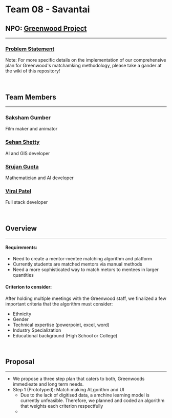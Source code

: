 # Team 08 - Savantai

## NPO: [Greenwood Project](http://greenwoodproject.org/)
----

### [Problem Statement](https://www.ohack.org/hackathon/non-profits#h.md91u6f5t17s)

Note: For more specific details on the implementation of our comprehensive plan for Greenwood's matchamking methodology, please take a gander at the wiki of this repository!

<br />

## Team Members
----
### Saksham Gumber
Film maker and animator

### [Sehan Shetty](https://github.com/yttehs123)
AI and GIS developer

### [Srujan Gupta](https://github.com/notsrujangupta)
Mathematician and AI developer

### [Viral Patel](https://github.com/patelviralb)
Full stack developer



<br />

## Overview
----
#### **Requirements:**
- Need to create a mentor-mentee matching algorithm and platform
- Currently students are matched mentors via manual methods
- Need a more sophisticated way to match metors to mentees in larger quantities

#### **Criterion to consider:**
After holding multiple meetings with the Greenwood staff, we finalized a few important criteria that the algorithm must consider:

- Ethnicity
- Gender
- Technical expertise (powerpoint, excel, word)
- Industry Specialization
- Educational background (High School or College)


<br />

## Proposal
----
- We propose a three step plan that caters to both, Greenwoods immedieate and long term needs.
- Step 1 (Prototyped): Match making ALgorithm and UI
  - Due to the lack of digitised data, a amchine learning model is currently unfeasible. Therefore, we planned and coded an algorithm that weights each criterion respectfully
  - 
  

